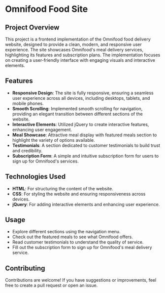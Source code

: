 # Omnifood Food Site

## Project Overview
This project is a frontend implementation of the Omnifood food delivery website, designed to provide a clean, modern, and responsive user experience. The site showcases Omnifood's meal delivery services, highlighting its features and subscription plans. The implementation focuses on creating a user-friendly interface with engaging visuals and interactive elements.

## Features
- **Responsive Design**: The site is fully responsive, ensuring a seamless user experience across all devices, including desktops, tablets, and mobile phones.
- **Smooth Scrolling**: Implemented smooth scrolling for navigation, providing an elegant transition between different sections of the website.
- **Interactive Elements**: Utilized jQuery to create interactive features, enhancing user engagement.
- **Meal Showcase**: Attractive meal display with featured meals section to highlight the variety of options available.
- **Testimonials**: A section dedicated to customer testimonials to build trust and credibility.
- **Subscription Form**: A simple and intuitive subscription form for users to sign up for Omnifood's services.

## Technologies Used
- **HTML**: For structuring the content of the website.
- **CSS**: For styling the website and ensuring responsiveness across devices.
- **jQuery**: For adding interactive elements and enhancing user experience.

## Usage
- Explore different sections using the navigation menu.
- Check out the featured meals to see what Omnifood offers.
- Read customer testimonials to understand the quality of service.
- Fill out the subscription form to sign up for Omnifood's meal delivery service.

## Contributing
Contributions are welcome! If you have suggestions or improvements, feel free to create a pull request or open an issue.
